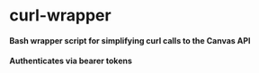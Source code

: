 # curl-wrapper

#### Bash wrapper script for simplifying curl calls to the Canvas API
#### Authenticates via bearer tokens
